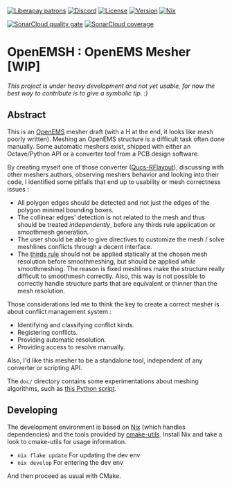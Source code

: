 [![Liberapay patrons](https://img.shields.io/liberapay/patrons/thomaslepoix.svg?logo=liberapay)](https://liberapay.com/thomaslepoix/donate)
[![Discord](https://img.shields.io/discord/616889479298547722?logo=discord)](https://discord.gg/P82fEmE)
[![License](https://img.shields.io/github/license/Open-RFlab/openemsh)](LICENSE)
[![Version](https://img.shields.io/github/v/release/Open-RFlab/openemsh)](https://github.com/Open-RFlab/openemsh/releases/latest)
[![Nix](https://img.shields.io/static/v1?logo=nixos&logoColor=white&label=&message=Built%20with%20Nix&color=41439a)](https://builtwithnix.org/)

[![SonarCloud quality gate](https://sonarcloud.io/api/project_badges/measure?project=Open-RFlab_openemsh&metric=alert_status)](https://sonarcloud.io/dashboard?id=Open-RFlab_openemsh)
[![SonarCloud coverage](https://sonarcloud.io/api/project_badges/measure?project=Open-RFlab_openemsh&metric=coverage)](https://sonarcloud.io/dashboard?id=Open-RFlab_openemsh)

# OpenEMSH : OpenEMS Mesher [WIP]

_This project is under heavy development and not yet usable, for now the best way to contribute is to give a symbolic tip. :)_

## Abstract

This is an [OpenEMS](https://openems.de) mesher draft (with a H at the end, it looks like mesh poorly written). Meshing an OpenEMS structure is a difficult task often done manually. Some automatic meshers exist, shipped with either an Octave/Python API or a converter tool from a PCB design software.

By creating myself one of those converter ([Qucs-RFlayout](https://github.com/thomaslepoix/Qucs-RFlayout)), discussing with other meshers authors, observing meshers behavior and looking into their code, I identified some pitfalls that end up to usability or mesh correctness issues :

- All polygon edges should be detected and not just the edges of the polygon minimal bounding boxes.
- The collinear edges' detection is not related to the mesh and thus should be treated _independently_, before any thirds rule application or smoothmesh generation.
- The user should be able to give directives to customize the mesh / solve meshlines conflicts through a decent interface.
- The [thirds rule](https://openems.de/index.php/FDTD_Mesh.html) should not be applied statically at the chosen mesh resolution before smoothmeshing, but should be applied _while_ smoothmeshing. The reason is fixed meshlines make the structure really difficult to smoothmesh correctly. Also, this way is not possible to correctly handle structure parts that are equivalent or thinner than the mesh resolution.

Those considerations led me to think the key to create a correct mesher is about conflict management system :
- Identifying and classifying conflict kinds.
- Registering conflicts.
- Providing automatic resolution.
- Providing access to resolve manually.

Also, I'd like this mesher to be a standalone tool, independent of any converter or scripting API.

The `doc/` directory contains some experimentations about meshing algorithms, such as [this Python script](doc/abstract/conflict_too_close_meshline_policies/autosolve.py).

<!--
## Build & usage
### Dependencies
-->

## Developing

The development environment is based on [Nix](https://nixos.org/) (which handles dependencies) and the tools provided by [cmake-utils](https://github.com/conformism/cmake-utils). Install Nix and take a look to cmake-utils for usage information.

- `nix flake update` For updating the dev env
- `nix develop` For entering the dev env

And then proceed as usual with CMake.
